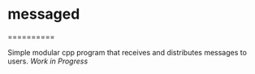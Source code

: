 # messaged
==========

Simple modular cpp program that receives and distributes messages to users.
*Work in Progress*
